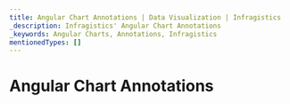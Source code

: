 ```yaml
---
title: Angular Chart Annotations | Data Visualization | Infragistics
_description: Infragistics' Angular Chart Annotations
_keywords: Angular Charts, Annotations, Infragistics
mentionedTypes: []
---
```


# Angular Chart Annotations

<!-- TODO combine
data-chart-series-annotations.md
data-chart-axis-annotations.md -->
